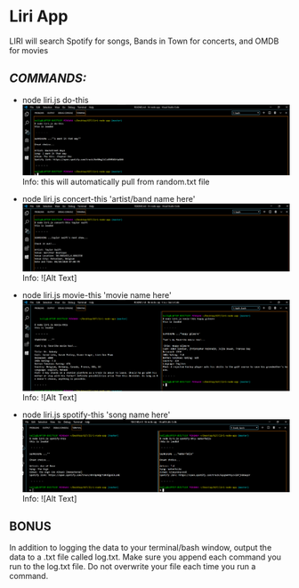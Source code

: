 # **Liri App**
LIRI will search Spotify for songs, Bands in Town for concerts, and OMDB for movies

## *COMMANDS:*

* node liri.js do-this
![GitHub Logo](/images/do-this.png)
Info: this will automatically pull from random.txt file

* node liri.js concert-this 'artist/band name here'
![GitHub Logo](/images/concert-this.png)
Info: ![Alt Text]

* node liri.js movie-this 'movie name here'
![GitHub Logo](/images/movie-this.png)
Info: ![Alt Text]

* node liri.js spotify-this 'song name here'
![GitHub Logo](/images/spotify-this.png)
Info: ![Alt Text]


## **BONUS** 


In addition to logging the data to your terminal/bash window, output the data to a .txt file called log.txt.
Make sure you append each command you run to the log.txt file. 
Do not overwrite your file each time you run a command.